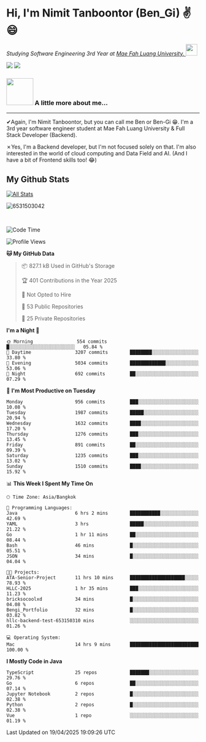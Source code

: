 # Hi, I'm Nimit Tanboontor (Ben_Gi) ✌😄
<p><em>Studying Software Engineering 3rd Year at <a href="https://en.mfu.ac.th/home.html"> Mae Fah Luang University.
</a><img src="https://media.giphy.com/media/WUlplcMpOCEmTGBtBW/giphy.gif" width="30"> </em></p>


[![](https://img.shields.io/badge/linkedin-%230077B5.svg?style=for-the-badge&logo=linkedin)]([https://www.linkedin.com/in/thanaphoom-babparn/](https://www.linkedin.com/in/nimit-tanbooutor-798139246/))
[![](https://img.shields.io/badge/Medium-12100E?style=for-the-badge&logo=medium&logoColor=white)](https://medium.com/@nimittanbooutor)

### <img src="https://media.giphy.com/media/VgCDAzcKvsR6OM0uWg/giphy.gif" width="70"> A little more about me...  

<hr> <!-- Horizontal line -->

&#10004;Again, I'm Nimit Tanboontor, but you can call me Ben or Ben-Gi 😁. I'm a 3rd year software engineer student at Mae Fah Luang University & Full Stack Developer (Backend).

&#10007;Yes, I'm a Backend developer, but I'm not focused solely on that. I'm also interested in the world of cloud computing and Data Field and AI. (And I have a bit of Frontend skills too! 😂)


## My Github Stats

[![All Stats](https://github-readme-stats.vercel.app/api?username=6531503042&show_icons=true&theme=algolia)](https://github.com/6531503042)

<p><img align="center" src="https://github-readme-streak-stats.herokuapp.com/?user=6531503042&" alt="6531503042" /></p>

<br />


<!--START_SECTION:waka-->
![Code Time](http://img.shields.io/badge/Code%20Time-476%20hrs%2057%20mins-blue)

![Profile Views](http://img.shields.io/badge/Profile%20Views-6-blue)

**🐱 My GitHub Data** 

> 📦 827.1 kB Used in GitHub's Storage 
 > 
> 🏆 401 Contributions in the Year 2025
 > 
> 🚫 Not Opted to Hire
 > 
> 📜 53 Public Repositories 
 > 
> 🔑 25 Private Repositories 
 > 
**I'm a Night 🦉** 

```text
🌞 Morning                554 commits         █░░░░░░░░░░░░░░░░░░░░░░░░   05.84 % 
🌆 Daytime                3207 commits        ████████░░░░░░░░░░░░░░░░░   33.80 % 
🌃 Evening                5034 commits        █████████████░░░░░░░░░░░░   53.06 % 
🌙 Night                  692 commits         ██░░░░░░░░░░░░░░░░░░░░░░░   07.29 % 
```
📅 **I'm Most Productive on Tuesday** 

```text
Monday                   956 commits         ███░░░░░░░░░░░░░░░░░░░░░░   10.08 % 
Tuesday                  1987 commits        █████░░░░░░░░░░░░░░░░░░░░   20.94 % 
Wednesday                1632 commits        ████░░░░░░░░░░░░░░░░░░░░░   17.20 % 
Thursday                 1276 commits        ███░░░░░░░░░░░░░░░░░░░░░░   13.45 % 
Friday                   891 commits         ██░░░░░░░░░░░░░░░░░░░░░░░   09.39 % 
Saturday                 1235 commits        ███░░░░░░░░░░░░░░░░░░░░░░   13.02 % 
Sunday                   1510 commits        ████░░░░░░░░░░░░░░░░░░░░░   15.92 % 
```


📊 **This Week I Spent My Time On** 

```text
🕑︎ Time Zone: Asia/Bangkok

💬 Programming Languages: 
Java                     6 hrs 2 mins        ███████████░░░░░░░░░░░░░░   42.69 % 
YAML                     3 hrs               █████░░░░░░░░░░░░░░░░░░░░   21.22 % 
Go                       1 hr 11 mins        ██░░░░░░░░░░░░░░░░░░░░░░░   08.44 % 
Bash                     46 mins             █░░░░░░░░░░░░░░░░░░░░░░░░   05.51 % 
JSON                     34 mins             █░░░░░░░░░░░░░░░░░░░░░░░░   04.04 % 

🐱‍💻 Projects: 
ATA-Senior-Project       11 hrs 10 mins      ████████████████████░░░░░   78.93 % 
HLLC-2025                1 hr 35 mins        ███░░░░░░░░░░░░░░░░░░░░░░   11.23 % 
bricksocoolxd            34 mins             █░░░░░░░░░░░░░░░░░░░░░░░░   04.08 % 
Bengi_Portfolio          32 mins             █░░░░░░░░░░░░░░░░░░░░░░░░   03.82 % 
hllc-backend-test-653150310 mins             ░░░░░░░░░░░░░░░░░░░░░░░░░   01.26 % 

💻 Operating System: 
Mac                      14 hrs 9 mins       █████████████████████████   100.00 % 
```

**I Mostly Code in Java** 

```text
TypeScript               25 repos            ███████░░░░░░░░░░░░░░░░░░   29.76 % 
Go                       6 repos             ██░░░░░░░░░░░░░░░░░░░░░░░   07.14 % 
Jupyter Notebook         2 repos             █░░░░░░░░░░░░░░░░░░░░░░░░   02.38 % 
Python                   2 repos             █░░░░░░░░░░░░░░░░░░░░░░░░   02.38 % 
Vue                      1 repo              ░░░░░░░░░░░░░░░░░░░░░░░░░   01.19 % 
```




 Last Updated on 19/04/2025 19:09:26 UTC
<!--END_SECTION:waka-->
